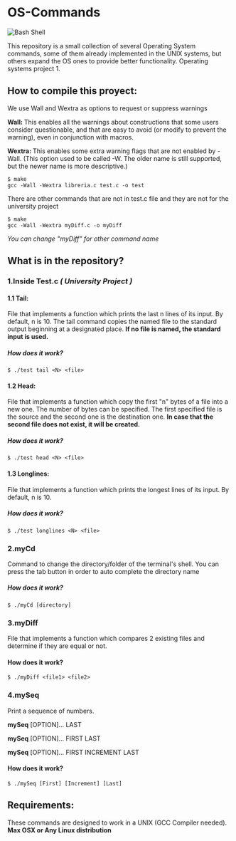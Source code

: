 # OS-Commands 

![Bash Shell](https://badges.frapsoft.com/bash/v1/bash.png?v=103)

This repository is a small collection of several Operating System commands, some of them already implemented in the UNIX systems, but others expand the OS ones to provide better functionality. Operating systems project 1. 

## How to compile this proyect:

We use Wall and Wextra as options to request or suppress warnings

<b>Wall: </b>This enables all the warnings about constructions that some users consider questionable, and that are easy to avoid (or modify to prevent the warning), even in conjunction with macros.

<b> Wextra: </b>This enables some extra warning flags that are not enabled by -Wall. (This option used to be called -W. The older name is still supported, but the newer name is more descriptive.)
```shell
$ make
gcc -Wall -Wextra libreria.c test.c -o test
```
There are other commands that are not in test.c file and they are not for the university project

```shell
$ make
gcc -Wall -Wextra myDiff.c -o myDiff
```
<i> You can change "myDiff" for other command name </i>

## What is in the repository?

### 1.Inside Test.c <i> ( University Project ) </i>

#### 1.1 Tail:
File that implements a function which prints the last n lines of its input. By default, n is 10. The tail command copies the named file to the standard output beginning at a designated place. <b> If no file is named, the standard input is used.</b>

##### How does it work?
```shell
$ ./test tail <N> <file> 
```

#### 1.2 Head:
File that implements a function which copy the first "n" bytes of a file into a new one. The number of bytes can be specified. The first specified file is the source and the second one is the destination one. <b>In case that the second file does not exist, it will be created.</b>

##### How does it work?
```shell
$ ./test head <N> <file> 
```

#### 1.3 Longlines:
File that implements a function which prints the longest lines of its input. By default, n is 10.

##### How does it work?

```shell
$ ./test longlines <N> <file> 
```
### 2.myCd 
Command to change the directory/folder of the terminal's shell.
You can press the tab button in order to auto complete the directory name

##### How does it work?

```shell
$ ./myCd [directory]
```

### 3.myDiff
File that implements a function which compares 2 existing files and determine if they are equal or not.

#### How does it work?
```shell
$ ./myDiff <file1> <file2>
```

### 4.mySeq
Print a sequence of numbers.

<b>mySeq</b> [OPTION]... LAST

<b>mySeq</b> [OPTION]... FIRST LAST

<b>mySeq</b> [OPTION]... FIRST INCREMENT LAST

#### How does it work?
```shell
$ ./mySeq [First] [Increment] [Last]
```

## Requirements:
These commands are designed to work in a UNIX (GCC Compiler needed). <b>Max OSX or Any Linux distribution</b>
